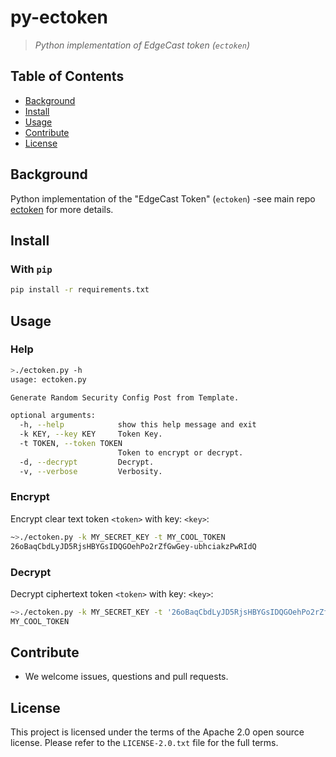 # py-ectoken
> _Python implementation of EdgeCast token (`ectoken`)_


## Table of Contents

- [Background](#background)
- [Install](#install)
- [Usage](#usage)
- [Contribute](#contribute)
- [License](#license)


## Background

Python implementation of the "EdgeCast Token" (`ectoken`) -see main repo [ectoken](https://github.com/EdgeCast/ectoken) for more details.

## Install

### With `pip`

```sh
pip install -r requirements.txt
```

## Usage

### Help
```sh
>./ectoken.py -h
usage: ectoken.py

Generate Random Security Config Post from Template.

optional arguments:
  -h, --help            show this help message and exit
  -k KEY, --key KEY     Token Key.
  -t TOKEN, --token TOKEN
                        Token to encrypt or decrypt.
  -d, --decrypt         Decrypt.
  -v, --verbose         Verbosity.
```

### Encrypt

Encrypt clear text token `<token>` with key: `<key>`:
```sh
~>./ectoken.py -k MY_SECRET_KEY -t MY_COOL_TOKEN
26oBaqCbdLyJD5RjsHBYGsIDQGOehPo2rZfGwGey-ubhciakzPwRIdQ
```

### Decrypt

Decrypt ciphertext token `<token>` with key: `<key>`:
```sh
~>./ectoken.py -k MY_SECRET_KEY -t '26oBaqCbdLyJD5RjsHBYGsIDQGOehPo2rZfGwGey-ubhciakzPwRIdQ' -d
MY_COOL_TOKEN
```


## Contribute

- We welcome issues, questions and pull requests.


## License

This project is licensed under the terms of the Apache 2.0 open source license. Please refer to the `LICENSE-2.0.txt` file for the full terms.

